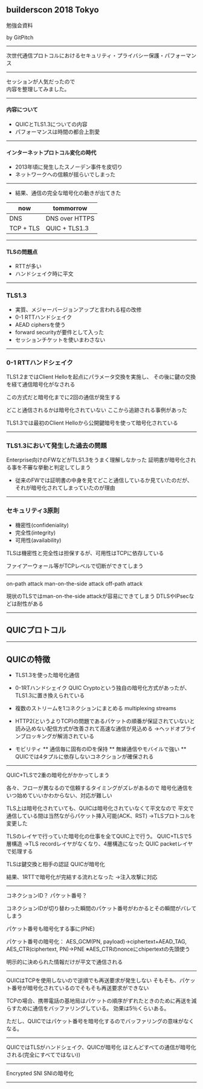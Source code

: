 
## builderscon 2018 Tokyo
勉強会資料  


by GitPitch

---

次世代通信プロトコルにおけるセキュリティ・プライバシー保護・パフォーマンス

---

セッションが人気だったので  
内容を整理してみました。

---
#### 内容について

* QUICとTLS1.3についての内容
* パフォーマンスは時間の都合上割愛

---

#### インターネットプロトコル変化の時代
  
* 2013年頃に発生したスノーデン事件を皮切り
* ネットワークへの信頼が揺らいでしまった

---

* 結果、通信の完全な暗号化の動きが出てきた

now | tommorrow
--- | --- |
DNS | DNS over HTTPS
TCP + TLS | QUIC + TLS1.3

---

#### TLSの問題点
* RTTが多い
* ハンドシェイク時に平文

---

### TLS1.3

* 実質、メジャーバージョンアップと言われる程の改修
* 0-1 RTTハンドシェイク
* AEAD ciphersを使う
* forward securityが要件として入った
* セッションチケットを使いまわさない

---

### 0-1 RTTハンドシェイク

TLS1.2まではClient Helloを起点にパラメータ交換を実施し、
その後に鍵の交換を経て通信暗号化がなされる

この方式だと暗号化までに2回の通信が発生する

どこと通信されるかは暗号化されていない
ここから追跡される事例があった


TLS1.3では最初のClient Helloから公開鍵暗号を使って暗号化されている

---

### TLS1.3において発生した過去の問題

Enterprise向けのFWなどがTLS1.3をうまく理解しなかった
証明書が暗号化される事を不審な挙動と判定してしまう
* 従来のFWでは証明書の中身を見てどこと通信しているか見ていたのだが、それが暗号化されてしまっていたのが理由

---

### セキュリティ3原則

* 機密性(confideniality)
* 完全性(integrity)
* 可用性(availability)

TLSは機密性と完全性は担保するが、可用性はTCPに依存している

ファイアーウォール等がTCPレベルで切断ができてしまう

---

on-path attack
man-on-the-side attack
off-path attack

現状のTLSではman-on-the-side attackが容易にできてしまう
DTLSやIPsecなどは耐性がある

---

## QUICプロトコル


---

## QUICの特徴
* TLS1.3を使った暗号化通信
* 0-1RTハンドシェイク
QUIC Cryptoという独自の暗号化方式があったが、TLS1.3に置き換えられている

* 複数のストリームを1コネクションにまとめる multiplexing streams 
* HTTP2(というよりTCP)の問題であるパケットの順番が保証されていないと読み込めない配信方式が改善されて高速な通信が見込める
→ヘッドオブラインブロッキングが解消されている
* モビリティ
** 通信毎に固有のIDを保持
** 無線通信やモバイルで強い
** QUICでは4タプルに依存しないコネクションが確保される

---

QUIC+TLSで2重の暗号化がかかってしまう

各々、フローが異なるので信頼するタイミングがズレがあるので
暗号化通信をいつ始めていいかわからない、対応が難しい

TLS上は暗号化されていても、QUICは暗号化されていなくて平文なので
平文で通信している間は当然ながらパケット挿入可能(ACK、RST)
→TLSプロトコルを変更した

TLSのレイヤで行っていた暗号化の仕事を全てQUIC上で行う。
QUIC+TLSで5層構造
→TLS recordレイヤがなくなり、4層構造になった
QUIC packetレイヤで処理する

TLSは鍵交換と相手の認証
QUICが暗号化

結果、1RTTで暗号化が完結する流れとなった
→注入攻撃に対応

---

コネクションID？
パケット番号？

コネクションIDが切り替わった瞬間のパケット番号がわかるとその瞬間がバレてしまう

パケット番号も暗号化する事に(PNE)

パケット番号の暗号化：
AES_GCM(PN, payload)→ciphertext+AEAD_TAG, AES_CTR(ciphertext, PN)→PNE
※AES_CTRのnonceにchipertextの先頭使う

明示的に決められた情報だけが平文で通信される 

---

QUICはTCPを使用しないので逆順でも再送要求が発生しない
そもそも、パケット番号が暗号化されているのでそもそも再送要求ができない

TCPの場合、携帯電話の基地局はパケットの順序がずれたときのために再送を減らすために通信をバッファリングしている。
効果は5％くらいある。

ただし、QUICではパケット番号を暗号化するのでバッファリングの意味がなくなる。

---
QUICではTLSがハンドシェイク、QUICが暗号化
ほとんどすべての通信が暗号化される(完全にすべてではない))



---

Encrypted SNI
SNIの暗号化





---